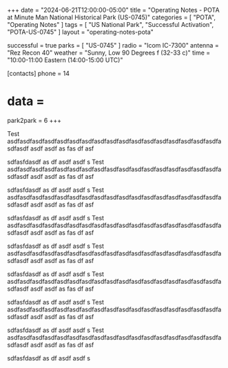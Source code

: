 +++
date = "2024-06-21T12:00:00-05:00"
title = "Operating Notes - POTA at Minute Man National Historical Park (US-0745)"
categories = [
    "POTA",
    "Operating Notes"
]
tags = [
    "US National Park",
    "Successful Activation",
    "POTA-US-0745"
]
layout = "operating-notes-pota"

successful = true
parks = [ "US-0745" ]
radio = "Icom IC-7300"
antenna = "Rez Recon 40"
weather = "Sunny, Low 90 Degrees f (32-33 c)"
time = "10:00-11:00 Eastern (14:00-15:00 UTC)"

[contacts]
phone = 14
# data = 
park2park = 6
+++

Test
asdfasdfasdfasdfasdfasdfasdfasdfasdfasdfasdfasdfasdfasdfasdfasdfasdfasdfasdf
asdf
asdf
as
fas
df
asf


sdfasfdasdf
as
df
asdf
asdf
s
Test
asdfasdfasdfasdfasdfasdfasdfasdfasdfasdfasdfasdfasdfasdfasdfasdfasdfasdfasdf
asdf
asdf
as
fas
df
asf


sdfasfdasdf
as
df
asdf
asdf
s
Test
asdfasdfasdfasdfasdfasdfasdfasdfasdfasdfasdfasdfasdfasdfasdfasdfasdfasdfasdf
asdf
asdf
as
fas
df
asf


sdfasfdasdf
as
df
asdf
asdf
s
Test
asdfasdfasdfasdfasdfasdfasdfasdfasdfasdfasdfasdfasdfasdfasdfasdfasdfasdfasdf
asdf
asdf
as
fas
df
asf


sdfasfdasdf
as
df
asdf
asdf
s
Test
asdfasdfasdfasdfasdfasdfasdfasdfasdfasdfasdfasdfasdfasdfasdfasdfasdfasdfasdf
asdf
asdf
as
fas
df
asf


sdfasfdasdf
as
df
asdf
asdf
s
Test
asdfasdfasdfasdfasdfasdfasdfasdfasdfasdfasdfasdfasdfasdfasdfasdfasdfasdfasdf
asdf
asdf
as
fas
df
asf


sdfasfdasdf
as
df
asdf
asdf
s
Test
asdfasdfasdfasdfasdfasdfasdfasdfasdfasdfasdfasdfasdfasdfasdfasdfasdfasdfasdf
asdf
asdf
as
fas
df
asf


sdfasfdasdf
as
df
asdf
asdf
s
Test
asdfasdfasdfasdfasdfasdfasdfasdfasdfasdfasdfasdfasdfasdfasdfasdfasdfasdfasdf
asdf
asdf
as
fas
df
asf


sdfasfdasdf
as
df
asdf
asdf
s
